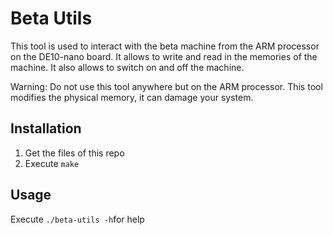 # Beta Utils

This tool is used to interact with the beta machine from the ARM processor on the DE10-nano board. 
It allows to write and read in the memories of the machine. It also allows to switch on and off the 
machine.

Warning: Do not use this tool anywhere but on the ARM processor. This tool modifies the physical 
memory, it can damage your system.

## Installation

1. Get the files of this repo
2. Execute `make`

## Usage

Execute `./beta-utils -h`for help